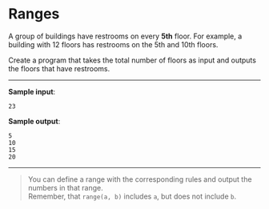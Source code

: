 # Ranges

A group of buildings have restrooms on every **5th** floor.
For example, a building with 12 floors has restrooms on the 5th and 10th floors.

Create a program that takes the total number of floors as input and outputs the floors that have restrooms.

---

**Sample input**:  
```
23
```

**Sample output**:
```
5
10
15
20
```

---

> You can define a range with the corresponding rules and output the numbers in that range.  
Remember, that `range(a, b)` includes `a`, but does not include `b`.
